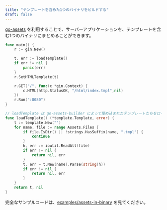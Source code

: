 ```yaml
---
title: "テンプレートを含めた1つのバイナリをビルドする"
draft: false
---
```


[go-assets](https://github.com/jessevdk/go-assets) を利用することで、サーバーアプリケーションを、テンプレートを含む1つのバイナリにまとめることができます。

[go-assets]: https://github.com/jessevdk/go-assets

```go
func main() {
	r := gin.New()

	t, err := loadTemplate()
	if err != nil {
		panic(err)
	}
	r.SetHTMLTemplate(t)

	r.GET("/", func(c *gin.Context) {
		c.HTML(http.StatusOK, "/html/index.tmpl",nil)
	})
	r.Run(":8080")
}

// loadTemplate は go-assets-builder によって埋め込まれたテンプレートたちをロードします。
func loadTemplate() (*template.Template, error) {
	t := template.New("")
	for name, file := range Assets.Files {
		if file.IsDir() || !strings.HasSuffix(name, ".tmpl") {
			continue
		}
		h, err := ioutil.ReadAll(file)
		if err != nil {
			return nil, err
		}
		t, err = t.New(name).Parse(string(h))
		if err != nil {
			return nil, err
		}
	}
	return t, nil
}
```

完全なサンプルコードは、[examples/assets-in-binary](https://github.com/gin-gonic/gin/tree/master/examples/assets-in-binary) を見てください。



